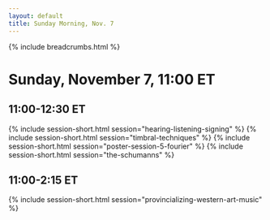 ```yaml
---
layout: default
title: Sunday Morning, Nov. 7
---
```

{% include breadcrumbs.html %}

# Sunday, November 7, 11:00 ET

## 11:00-12:30 ET
{% include session-short.html session="hearing-listening-signing" %}
{% include session-short.html session="timbral-techniques" %}
{% include session-short.html session="poster-session-5-fourier" %}
{% include session-short.html session="the-schumanns" %}


## 11:00-2:15 ET
{% include session-short.html session="provincializing-western-art-music" %}
